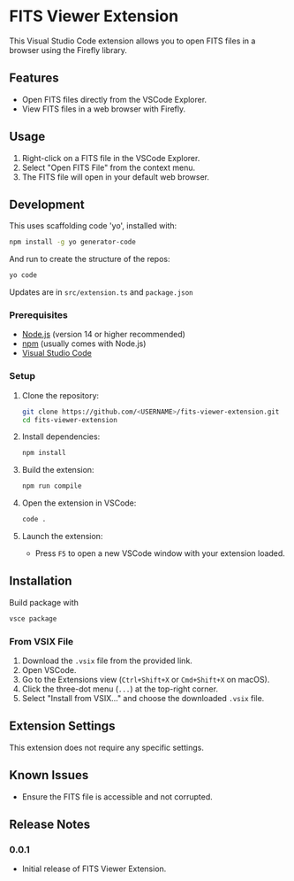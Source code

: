 # FITS Viewer Extension

This Visual Studio Code extension allows you to open FITS files in a browser using the Firefly library.

## Features

- Open FITS files directly from the VSCode Explorer.
- View FITS files in a web browser with Firefly.

## Usage

1. Right-click on a FITS file in the VSCode Explorer.
2. Select "Open FITS File" from the context menu.
3. The FITS file will open in your default web browser.

## Development

This uses scaffolding code 'yo', installed with:

```bash
npm install -g yo generator-code
```

And run to create the structure of the repos:
```bash
yo code
```

Updates are in `src/extension.ts` and `package.json`

### Prerequisites

- [Node.js](https://nodejs.org/) (version 14 or higher recommended)
- [npm](https://www.npmjs.com/) (usually comes with Node.js)
- [Visual Studio Code](https://code.visualstudio.com/)

### Setup

1. Clone the repository:
    ```bash
    git clone https://github.com/<USERNAME>/fits-viewer-extension.git
    cd fits-viewer-extension
    ```

2. Install dependencies:
    ```bash
    npm install
    ```

3. Build the extension:
    ```bash
    npm run compile
    ```

4. Open the extension in VSCode:
    ```bash
    code .
    ```

5. Launch the extension:
    - Press `F5` to open a new VSCode window with your extension loaded.

## Installation

Build package with

```bash
vsce package
```

### From VSIX File

1. Download the `.vsix` file from the provided link.
2. Open VSCode.
3. Go to the Extensions view (`Ctrl+Shift+X` or `Cmd+Shift+X` on macOS).
4. Click the three-dot menu (`...`) at the top-right corner.
5. Select "Install from VSIX..." and choose the downloaded `.vsix` file.

## Extension Settings

This extension does not require any specific settings.

## Known Issues

- Ensure the FITS file is accessible and not corrupted.

## Release Notes

### 0.0.1

- Initial release of FITS Viewer Extension.

